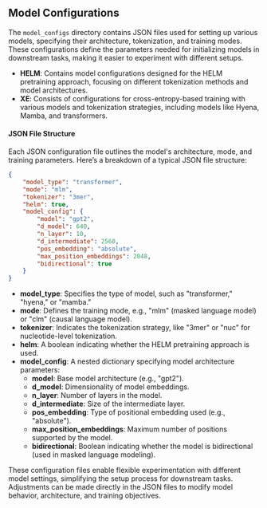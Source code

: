 ## Model Configurations

The `model_configs` directory contains JSON files used for setting up various models, specifying their architecture, tokenization, and training modes. These configurations define the parameters needed for initializing models in downstream tasks, making it easier to experiment with different setups.

- **HELM**: Contains model configurations designed for the HELM pretraining approach, focusing on different tokenization methods and model architectures.
- **XE**: Consists of configurations for cross-entropy-based training with various models and tokenization strategies, including models like Hyena, Mamba, and transformers.

#### JSON File Structure

Each JSON configuration file outlines the model's architecture, mode, and training parameters. Here’s a breakdown of a typical JSON file structure:

```json
{
    "model_type": "transformer",
    "mode": "mlm",
    "tokenizer": "3mer",
    "helm": true,
    "model_config": {
        "model": "gpt2",
        "d_model": 640,
        "n_layer": 10,
        "d_intermediate": 2560,
        "pos_embedding": "absolute",
        "max_position_embeddings": 2048,
        "bidirectional": true
    }
}
```

- **model_type**: Specifies the type of model, such as "transformer," "hyena," or "mamba."
- **mode**: Defines the training mode, e.g., "mlm" (masked language model) or "clm" (causal language model).
- **tokenizer**: Indicates the tokenization strategy, like "3mer" or "nuc" for nucleotide-level tokenization.
- **helm**: A boolean indicating whether the HELM pretraining approach is used.
- **model_config**: A nested dictionary specifying model architecture parameters:
  - **model**: Base model architecture (e.g., "gpt2").
  - **d_model**: Dimensionality of model embeddings.
  - **n_layer**: Number of layers in the model.
  - **d_intermediate**: Size of the intermediate layer.
  - **pos_embedding**: Type of positional embedding used (e.g., "absolute").
  - **max_position_embeddings**: Maximum number of positions supported by the model.
  - **bidirectional**: Boolean indicating whether the model is bidirectional (used in masked language modeling).

These configuration files enable flexible experimentation with different model settings, simplifying the setup process for downstream tasks. Adjustments can be made directly in the JSON files to modify model behavior, architecture, and training objectives.
